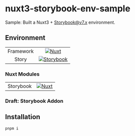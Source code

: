 # nuxt3-storybook-env-sample

Sample: Built a Nuxt3 + Storybook@v7.x environment.

## Environment

|           |                                  |
| :-------: | :------------------------------: |
| Framework | [![Nuxt][nuxt-logo]][nuxt-href]  |
|   Story   | [![Storybook][sb-logo]][sb-href] |

### Nuxt Modules

|           |                                       |
| :-------: | :-----------------------------------: |
| Storybook | [![Nuxt][nuxt-sb-logo]][nuxt-sb-href] |

### Draft: Storybook Addon

## Installation

```sh
pnpm i
```

<!--
  Badges
-->

[nuxt-logo]: https://img.shields.io/badge/Nuxt-v3.8.0-00DC82?style=plastic&logo=nuxt.js
[nuxt-href]: https://nuxt.com
[sb-logo]: https://img.shields.io/badge/Storybook-v7.5.0-FF4785?style=plastic&logo=storybook
[sb-href]: https://storybook.js.org/

<!--
  Badges for Nuxt Module
-->

[nuxt-sb-logo]: https://img.shields.io/badge/@nuxtjs/storybook-FF4785?style=plastic&logo=nuxt.js
[nuxt-sb-href]: https://storybook.nuxtjs.org/

